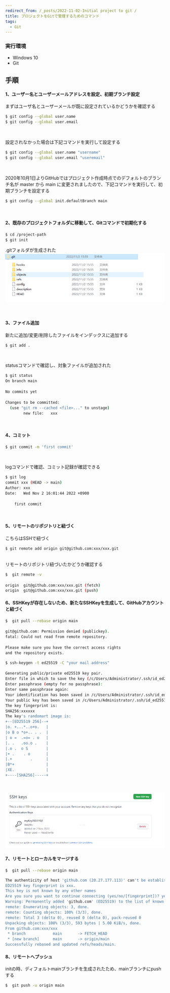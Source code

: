 ```yaml
---
redirect_from: /_posts/2022-11-02-Initial project to git /
title: プロジェクトをGitで管理するためのコマンド
tags:
  - Git
---
```


### 実行環境
- Windows 10
- Git

## 手順

#### 1、ユーザー名とユーザーメールアドレスを設定、初期ブランチ設定

まずはユーザ名とユーザーメールが既に設定されているかどうかを確認する
```bash
$ git config --global user.name
$ git config --global user.email
```
<br/>

設定されなかった場合は下記コマンドを実行して設定する
```bash
$ git config --global user.name "username"
$ git config --global user.email "useremail"
```
<br/>

2020年10月1日よりGitHubではプロジェクト作成時点でのデフォルトのブランチ名が master から main に変更されましたので、下記コマンドを実行して、初期ブランチを設定する
```bash
$ git config --global init.defaultBranch main
```

<br/>

#### 2、既存のプロジェクトフォルダに移動して、Gitコマンドで初期化する

```bash
$ cd /project-path
$ git init
```
.gitフォルダが生成された
![gitフォルダ](https://github.com/kei1996/kei1996.github.io/blob/main/_posts/screenshot/20221102git_03.png)

<br/>


#### 3、ファイル追加

新たに追加/変更/削除したファイルをインデックスに追加する
```bash
$ git add .
```
<br/>

statusコマンドで確認し、対象ファイルが追加された
```bash
$ git status
On branch main

No commits yet

Changes to be committed:
  (use "git rm --cached <file>..." to unstage)
        new file:   xxx

```
<br/>

#### 4、コミット
```bash
$ git commit -m 'first commit'
```
<br/>

logコマンドで確認、コミット記録が確認できる
```bash
$ git log
commit xxx (HEAD -> main)
Author: xxx
Date:   Wed Nov 2 16:01:44 2022 +0900

    first commit
```
<br/>

#### 5、リモートのリポジトリと紐づく

こちらはSSHで紐づく
```bash
$ git remote add origin git@github.com:xxx/xxx.git
```
<br/>
リモートのリポジトリ紐づいたかどうか確認する

```bash
$  git remote -v

origin  git@github.com:xxx/xxx.git (fetch)
origin  git@github.com:xxx/xxx.git (push)
```

#### 6、SSHKeyが存在しないため、新たなSSHKeyを生成して、GitHubアカウントと紐づく

```bash
$  git pull --rebase origin main

git@github.com: Permission denied (publickey).
fatal: Could not read from remote repository.

Please make sure you have the correct access rights
and the repository exists.
```
```bash
$ ssh-keygen -t ed25519 -C "your mail address"

Generating public/private ed25519 key pair.
Enter file in which to save the key (/c/Users/Administrator/.ssh/id_ed25519):
Enter passphrase (empty for no passphrase):
Enter same passphrase again:
Your identification has been saved in /c/Users/Administrator/.ssh/id_ed25519
Your public key has been saved in /c/Users/Administrator/.ssh/id_ed25519.pub
The key fingerprint is:
SHA256:xxxxxx
The key's randomart image is:
+--[ED25519 256]--+
|o. +...*..o+o.   |
|o B o *o+.. . .  |
| o =  .=o= . o   |
|. .   .oo.o .    |
|.o .  o S        |
|+ .    . o       |
|.+        .      |
|B*+              |
|XE.              |
+----[SHA256]-----+
```
<br/>

![SSHKEY](https://github.com/kei1996/kei1996.github.io/blob/main/_posts/screenshot/20221102git_02.png)


#### 7、リモートとローカルをマージする

```bash
$  git pull --rebase origin main
```

```bash
The authenticity of host 'github.com (20.27.177.113)' can't be established.
ED25519 key fingerprint is xxx.
This key is not known by any other names
Are you sure you want to continue connecting (yes/no/[fingerprint])? yes
Warning: Permanently added 'github.com' (ED25519) to the list of known hosts.
remote: Enumerating objects: 3, done.
remote: Counting objects: 100% (3/3), done.
remote: Total 3 (delta 0), reused 0 (delta 0), pack-reused 0
Unpacking objects: 100% (3/3), 593 bytes | 5.00 KiB/s, done.
From github.com:xxx/xxx
 * branch            main       -> FETCH_HEAD
 * [new branch]      main       -> origin/main
Successfully rebased and updated refs/heads/main.

```


#### 8、リモートへプッシュ
initの時、ディフォルトmainブランチを生成されたため、mainブランチにpushする
```bash
$  git push -u origin main
```
